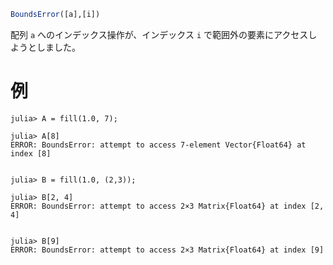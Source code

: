 ```julia
BoundsError([a],[i])
```

配列 `a` へのインデックス操作が、インデックス `i` で範囲外の要素にアクセスしようとしました。

# 例

```jldoctest; filter = r"Stacktrace:(\n \[[0-9]+\].*)*"
julia> A = fill(1.0, 7);

julia> A[8]
ERROR: BoundsError: attempt to access 7-element Vector{Float64} at index [8]


julia> B = fill(1.0, (2,3));

julia> B[2, 4]
ERROR: BoundsError: attempt to access 2×3 Matrix{Float64} at index [2, 4]


julia> B[9]
ERROR: BoundsError: attempt to access 2×3 Matrix{Float64} at index [9]

```
